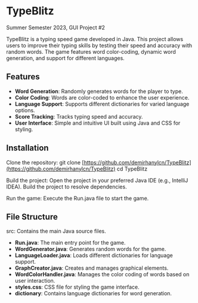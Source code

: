 # TypeBlitz
Summer Semester 2023, GUI Project #2

TypeBlitz is a typing speed game developed in Java. This project allows users to improve their typing skills by testing their speed and accuracy with random words. The game features word color-coding, dynamic word generation, and support for different languages.

## Features

- **Word Generation**: Randomly generates words for the player to type.
- **Color Coding**: Words are color-coded to enhance the user experience.
- **Language Support**: Supports different dictionaries for varied language options.
- **Score Tracking**: Tracks typing speed and accuracy.
- **User Interface**: Simple and intuitive UI built using Java and CSS for styling.

## Installation
Clone the repository: git clone [https://github.com/demirhanylcn/TypeBlitz](https://github.com/demirhanylcn/TypeBlitz) cd TypeBlitz

Build the project: Open the project in your preferred Java IDE (e.g., IntelliJ IDEA). Build the project to resolve dependencies.

Run the game: Execute the Run.java file to start the game.

## File Structure
src: Contains the main Java source files.

- **Run.java**: The main entry point for the game.
- **WordGenerator.java**: Generates random words for the game.
- **LanguageLoader.java**: Loads different dictionaries for language support.
- **GraphCreator.java**: Creates and manages graphical elements.
- **WordColorHandler.java**: Manages the color coding of words based on user interaction.
- **styles.css**: CSS file for styling the game interface.
- **dictionary**: Contains language dictionaries for word generation.


